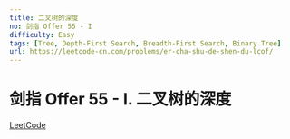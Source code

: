 ```yaml
---
title: 二叉树的深度
no: 剑指 Offer 55 - I
difficulty: Easy
tags: [Tree, Depth-First Search, Breadth-First Search, Binary Tree]
url: https://leetcode-cn.com/problems/er-cha-shu-de-shen-du-lcof/
---
```


# 剑指 Offer 55 - I. 二叉树的深度

[LeetCode](https://leetcode-cn.com/problems/er-cha-shu-de-shen-du-lcof/)

